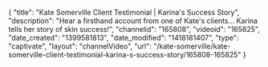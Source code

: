 {
    "title": "Kate Somerville Client Testimonial | Karina's Success Story",
    "description": "Hear a firsthand account from one of Kate's clients... Karina tells her story of skin success!",
    "channelid": "165808",
    "videoid": "165825",
    "date_created": "1399581813",
    "date_modified": "1418181407",
    "type": "captivate",
    "layout": "channelVideo",
    "url": "\/kate-somerville\/kate-somerville-client-testimonial-karina-s-success-story\/165808-165825"
}